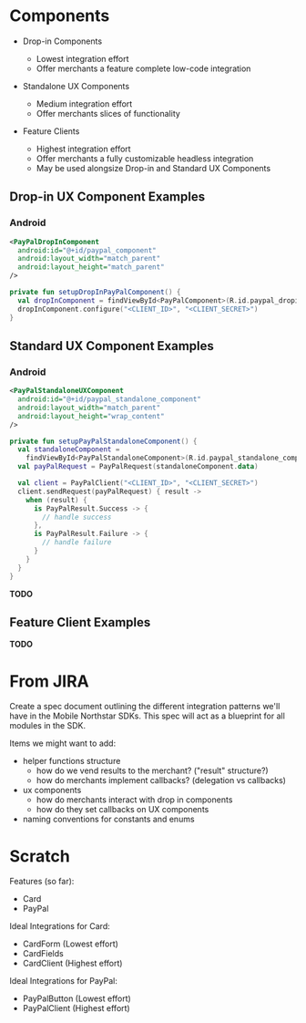 # Components

- Drop-in Components
  * Lowest integration effort
  * Offer merchants a feature complete low-code integration

- Standalone UX Components
  * Medium integration effort
  * Offer merchants slices of functionality

- Feature Clients 
  * Highest integration effort
  * Offer merchants a fully customizable headless integration
  * May be used alongsize Drop-in and Standard UX Components

## Drop-in UX Component Examples

### Android

```xml
<PayPalDropInComponent
  android:id="@+id/paypal_component"
  android:layout_width="match_parent"
  android:layout_height="match_parent"
/>
```

```kotlin
private fun setupDropInPayPalComponent() {
  val dropInComponent = findViewById<PayPalComponent>(R.id.paypal_dropin_component)
  dropInComponent.configure("<CLIENT_ID>", "<CLIENT_SECRET>")
}
```

## Standard UX Component Examples

### Android

```xml
<PayPalStandaloneUXComponent
  android:id="@+id/paypal_standalone_component"
  android:layout_width="match_parent"
  android:layout_height="wrap_content"
/>
```

```kotlin
private fun setupPayPalStandaloneComponent() {
  val standaloneComponent =
    findViewById<PayPalStandaloneComponent>(R.id.paypal_standalone_component)
  val payPalRequest = PayPalRequest(standaloneComponent.data)

  val client = PayPalClient("<CLIENT_ID>", "<CLIENT_SECRET>")
  client.sendRequest(payPalRequest) { result ->
    when (result) {
      is PayPalResult.Success -> {
        // handle success
      },
      is PayPalResult.Failure -> {
        // handle failure
      }
    }
  }
}
```

__TODO__

## Feature Client Examples

__TODO__

# From JIRA

Create a spec document outlining the different integration patterns we'll have in the Mobile Northstar SDKs. This spec will act as a blueprint for all modules in the SDK.

Items we might want to add:

- helper functions structure
  * how do we vend results to the merchant? ("result" structure?) 
  * how do merchants implement callbacks? (delegation vs callbacks)
- ux components
  * how do merchants interact with drop in components
  * how do they set callbacks on UX components
- naming conventions for constants and enums

# Scratch

Features (so far):
- Card
- PayPal

Ideal Integrations for Card:
- CardForm (Lowest effort)
- CardFields
- CardClient (Highest effort)

Ideal Integrations for PayPal:
- PayPalButton (Lowest effort)
- PayPalClient (Highest effort)
